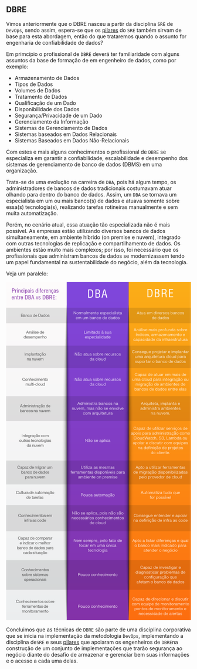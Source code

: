 DBRE
------------------

Vimos anteriormente que o DBRE nasceu a partir da disciplina `SRE` de `DevOps`, sendo assim, espera-se que os [pilares](/01%20-%20Concept/01%20-%20Background.md#pilares-do-sre) do `SRE` também sirvam de base para esta abordagem, então do que trataremos quando o assunto for engenharia de confiabilidade de dados?

Em primcípio o profissional de `DBRE` deverá ter familiaridade com alguns assuntos da base de formação de em engenheiro de dados, como por exemplo:

*  Armazenamento de Dados
*  Tipos de Dados
*  Volumes de Dados
*  Tratamento de Dados
*  Qualificação de um Dado
*  Disponibilidade dos Dados
*  Segurança/Privacidade de um Dado
*  Gerenciamento da Informação
*  Sistemas de Gerenciamento de Dados
*  Sistemas baseados em Dados Relacionais
*  Sistemas Baseados em Dados Não-Relacionais
  
Com estes e mais alguns conhecimentos o profissional de `DBRE` se especializa em garantir a confiabilidade, escalabilidade e desempenho dos sistemas de gerenciamento de banco de dados (DBMS) em uma organização.

Trata-se de uma evolução na carreira de `DBA`, pois há algum tempo, os administradores de bancos de dados tradicionais costumavam atuar olhando para dentro do banco de dados. Assim, um `DBA` se tornava um especialista em um ou mais banco(s) de dados e atuava somente sobre essa(s) tecnologia(s), realizando tarefas rotineiras manualmente e sem muita automatização.

Porém, no cenário atual, essa atuação tão especializada não é mais possível. As empresas estão utilizando diversos bancos de dados simultaneamente, em ambiente híbrido (on premise e nuvem), integrado com outras tecnologias de replicação e compartilhamento de dados. Os ambientes estão muito mais complexos; por isso, foi necessário que os profissionais que administram bancos de dados se modernizassem tendo um papel fundamental na sustentabilidade do negócio, além da tecnologia.

Veja um paralelo:

![site](images/01-02-01.png)


Concluimos que as técnicas de `DBRE` são parte de uma disciplina corporativa que se inicia na implementação da metodologia `DevOps`, implementando a disciplina de`SRE` e seus [pilares](/01%20-%20Concept/01%20-%20Background.md#pilares-do-sre) que apoiaram os engenheiros de `DBRE`na construção de um conjunto de implementações que trarão segurança ao negócio diante do desafio de armazenar e gerenciar bem suas informações e o acesso a cada uma delas.